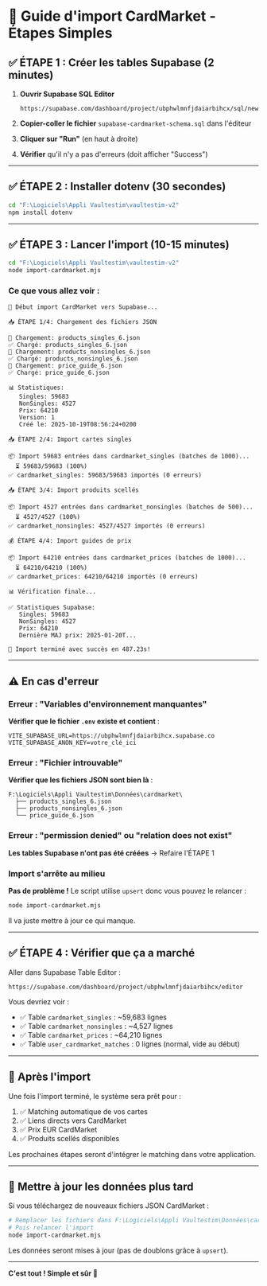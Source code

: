 # 🚀 Guide d'import CardMarket - Étapes Simples

## ✅ ÉTAPE 1 : Créer les tables Supabase (2 minutes)

1. **Ouvrir Supabase SQL Editor**
   ```
   https://supabase.com/dashboard/project/ubphwlmnfjdaiarbihcx/sql/new
   ```

2. **Copier-coller le fichier** `supabase-cardmarket-schema.sql` dans l'éditeur

3. **Cliquer sur "Run"** (en haut à droite)

4. **Vérifier** qu'il n'y a pas d'erreurs (doit afficher "Success")

---

## ✅ ÉTAPE 2 : Installer dotenv (30 secondes)

```bash
cd "F:\Logiciels\Appli Vaultestim\vaultestim-v2"
npm install dotenv
```

---

## ✅ ÉTAPE 3 : Lancer l'import (10-15 minutes)

```bash
cd "F:\Logiciels\Appli Vaultestim\vaultestim-v2"
node import-cardmarket.mjs
```

### Ce que vous allez voir :

```
🚀 Début import CardMarket vers Supabase...

📥 ÉTAPE 1/4: Chargement des fichiers JSON

📂 Chargement: products_singles_6.json
✅ Chargé: products_singles_6.json
📂 Chargement: products_nonsingles_6.json
✅ Chargé: products_nonsingles_6.json
📂 Chargement: price_guide_6.json
✅ Chargé: price_guide_6.json

📊 Statistiques:
   Singles: 59683
   NonSingles: 4527
   Prix: 64210
   Version: 1
   Créé le: 2025-10-19T08:56:24+0200

📥 ÉTAPE 2/4: Import cartes singles

📦 Import 59683 entrées dans cardmarket_singles (batches de 1000)...
  ⏳ 59683/59683 (100%)
✅ cardmarket_singles: 59683/59683 importés (0 erreurs)

📥 ÉTAPE 3/4: Import produits scellés

📦 Import 4527 entrées dans cardmarket_nonsingles (batches de 500)...
  ⏳ 4527/4527 (100%)
✅ cardmarket_nonsingles: 4527/4527 importés (0 erreurs)

💰 ÉTAPE 4/4: Import guides de prix

📦 Import 64210 entrées dans cardmarket_prices (batches de 1000)...
  ⏳ 64210/64210 (100%)
✅ cardmarket_prices: 64210/64210 importés (0 erreurs)

📊 Vérification finale...

✅ Statistiques Supabase:
   Singles: 59683
   NonSingles: 4527
   Prix: 64210
   Dernière MAJ prix: 2025-01-20T...

🎉 Import terminé avec succès en 487.23s!
```

---

## ⚠️ En cas d'erreur

### Erreur : "Variables d'environnement manquantes"

**Vérifier que le fichier `.env` existe et contient** :
```
VITE_SUPABASE_URL=https://ubphwlmnfjdaiarbihcx.supabase.co
VITE_SUPABASE_ANON_KEY=votre_clé_ici
```

### Erreur : "Fichier introuvable"

**Vérifier que les fichiers JSON sont bien là** :
```
F:\Logiciels\Appli Vaultestim\Données\cardmarket\
  ├── products_singles_6.json
  ├── products_nonsingles_6.json
  └── price_guide_6.json
```

### Erreur : "permission denied" ou "relation does not exist"

**Les tables Supabase n'ont pas été créées** → Refaire l'ÉTAPE 1

### Import s'arrête au milieu

**Pas de problème !** Le script utilise `upsert` donc vous pouvez le relancer :
```bash
node import-cardmarket.mjs
```
Il va juste mettre à jour ce qui manque.

---

## ✅ ÉTAPE 4 : Vérifier que ça a marché

Aller dans Supabase Table Editor :
```
https://supabase.com/dashboard/project/ubphwlmnfjdaiarbihcx/editor
```

Vous devriez voir :
- ✅ Table `cardmarket_singles` : ~59,683 lignes
- ✅ Table `cardmarket_nonsingles` : ~4,527 lignes
- ✅ Table `cardmarket_prices` : ~64,210 lignes
- ✅ Table `user_cardmarket_matches` : 0 lignes (normal, vide au début)

---

## 🎯 Après l'import

Une fois l'import terminé, le système sera prêt pour :
1. ✅ Matching automatique de vos cartes
2. ✅ Liens directs vers CardMarket
3. ✅ Prix EUR CardMarket
4. ✅ Produits scellés disponibles

Les prochaines étapes seront d'intégrer le matching dans votre application.

---

## 🔄 Mettre à jour les données plus tard

Si vous téléchargez de nouveaux fichiers JSON CardMarket :

```bash
# Remplacer les fichiers dans F:\Logiciels\Appli Vaultestim\Données\cardmarket
# Puis relancer l'import
node import-cardmarket.mjs
```

Les données seront mises à jour (pas de doublons grâce à `upsert`).

---

**C'est tout ! Simple et sûr 🚀**
